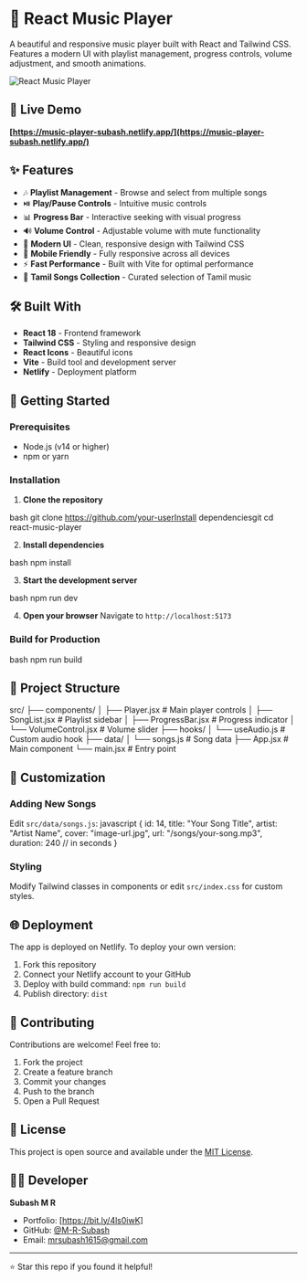 # 🎵 React Music Player

A beautiful and responsive music player built with React and Tailwind CSS. Features a modern UI with playlist management, progress controls, volume adjustment, and smooth animations.

![React Music Player](https://images.unsplash.com/photo-1571330735066-03aaa9429d89?w=1200&h=630&fit=crop)

## 🌟 Live Demo

**[https://music-player-subash.netlify.app/](https://music-player-subash.netlify.app/)**

## ✨ Features

- 🎶 **Playlist Management** - Browse and select from multiple songs
- ⏯️ **Play/Pause Controls** - Intuitive music controls
- 📊 **Progress Bar** - Interactive seeking with visual progress
- 🔊 **Volume Control** - Adjustable volume with mute functionality
- 🎨 **Modern UI** - Clean, responsive design with Tailwind CSS
- 📱 **Mobile Friendly** - Fully responsive across all devices
- ⚡ **Fast Performance** - Built with Vite for optimal performance
- 🎵 **Tamil Songs Collection** - Curated selection of Tamil music

## 🛠️ Built With

- **React 18** - Frontend framework
- **Tailwind CSS** - Styling and responsive design
- **React Icons** - Beautiful icons
- **Vite** - Build tool and development server
- **Netlify** - Deployment platform

## 🚀 Getting Started

### Prerequisites

- Node.js (v14 or higher)
- npm or yarn

### Installation

1. **Clone the repository**
   
bash
   git clone https://github.com/your-userInstall dependenciesgit
   cd react-music-player
  

2. **Install dependencies**
   
bash
   npm install
  

3. **Start the development server**
   
bash
   npm run dev
  

4. **Open your browser**
   Navigate to `http://localhost:5173`

### Build for Production

bash
npm run build

## 📁 Project Structure

src/
├── components/
│   ├── Player.jsx          # Main player controls
│   ├── SongList.jsx        # Playlist sidebar
│   ├── ProgressBar.jsx     # Progress indicator
│   └── VolumeControl.jsx   # Volume slider
├── hooks/
│   └── useAudio.js         # Custom audio hook
├── data/
│   └── songs.js            # Song data
├── App.jsx                 # Main component
└── main.jsx                # Entry point

## 🎨 Customization

### Adding New Songs
Edit `src/data/songs.js`:
javascript
{
  id: 14,
  title: "Your Song Title",
  artist: "Artist Name",
  cover: "image-url.jpg",
  url: "/songs/your-song.mp3",
  duration: 240 // in seconds
}

### Styling
Modify Tailwind classes in components or edit `src/index.css` for custom styles.

## 🌐 Deployment

The app is deployed on Netlify. To deploy your own version:

1. Fork this repository
2. Connect your Netlify account to your GitHub
3. Deploy with build command: `npm run build`
4. Publish directory: `dist`

## 🤝 Contributing

Contributions are welcome! Feel free to:

1. Fork the project
2. Create a feature branch
3. Commit your changes
4. Push to the branch
5. Open a Pull Request

## 📄 License

This project is open source and available under the [MIT License](LICENSE).

## 👨‍💻 Developer

**Subash M R**  
- Portfolio: [https://bit.ly/4ls0iwK]
- GitHub: [@M-R-Subash](https://github.com/M-R-Subash)
- Email: mrsubash1615@gmail.com

---

⭐ Star this repo if you found it helpful!
